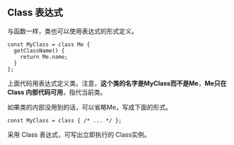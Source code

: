 ## Class 表达式
与函数一样，类也可以使用表达式的形式定义。



```
const MyClass = class Me {
  getClassName() {
    return Me.name;
  }
};
```

上面代码用表达式定义类。注意，**这个类的名字是MyClass而不是Me**，**Me只在 Class 内部代码可用**，指代当前类。

如果类的内部没用到的话，可以省略Me，写成下面的形式。

```
const MyClass = class { /* ... */ };
```

采用 Class 表达式，可写出立即执行的 Class实例。 


